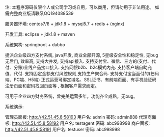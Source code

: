 注: 本程序源码仅限个人或公司学习或自用，可以商用，但请勿用于非法用途。
如需完整商业版请联系QQ194088539

服务器环境: centos7/8 + jdk1.8 + mysql5.7 + redis + (nginx)

开发工具: eclipse + jdk1.8 + maven

系统架构: springboot + dubbo

捷派企业级四方支付系统, java开发, 商业全部开源, 5星级安全性和稳定性, 无bug无后门, 效率高, 支持大并发, 支持api接入.
支持支付宝、微信、三方的(支付、代付、分账)全线产品接口接入.
支持网银b2b、b2c模式内充. 支持客户端自助充值、代付.
支持固定金额支付风控规则,支持生产聚合码.
支持支付宝当面付的(扫码端、PC端、H5端)
正式运营可绑定域名、SSL证书、有前端页面、有手机验证码注册页面和密码找回页面等 , 根据客户需求而定。

可用于企业四方财务系统，曾完美运营多年，功能齐全成熟，无bug。

系统演示:

管理员面板: http://42.51.45.8:58193 用户名: admin 密码: admin888 
代理商面板: http://42.51.45.8:58192 用户名: testagent 密码: abc998998 
商户面板: http://42.51.45.8:58191 用户名: testuser 密码: abc998998 
